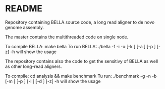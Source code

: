 # README #

Repository containing BELLA source code, a long read aligner to de novo genome assembly.

The master contains the multithreaded code on single node.

To compile BELLA: make bella
To run BELLA: ./bella -f <kmers-file> -i <listoffastq> -o <out-filename> [-k <kmer-length>] [-a <alignment-score-thr>] [-p <alignment-xdrop-factor>] [-z]
	-h will show the usage
	
The repository contains also the code to get the sensitivy of BELLA as well as other long-read aligners.

To compile: cd analysis && make benchmark 
Tu run: ./benchmark -g <ground-truth-file> -n <nreads> -b <bella-output> [-m <minimap-output>] [-p <mhap-output>] [-l <blasr-output>] [-d <daligner-output>] [-z]
	-h will show the usage